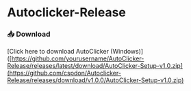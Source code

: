 # Autoclicker-Release
### 📥 Download

[Click here to download AutoClicker (Windows)]([https://github.com/yourusername/AutoClicker-Release/releases/latest/download/AutoClicker-Setup-v1.0.zip](https://github.com/cspdon/Autoclicker-Release/releases/download/v1.0.0/AutoClicker-Setup-v1.0.zip)
